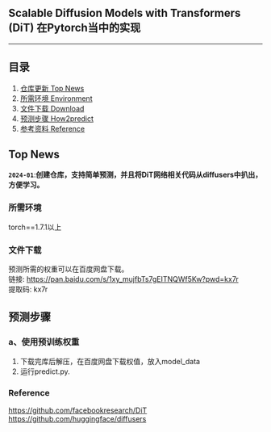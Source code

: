 ## Scalable Diffusion Models with Transformers (DiT) 在Pytorch当中的实现
---

## 目录
1. [仓库更新 Top News](#仓库更新)
2. [所需环境 Environment](#所需环境)
3. [文件下载 Download](#文件下载)
4. [预测步骤 How2predict](#预测步骤)
5. [参考资料 Reference](#Reference)

## Top News
**`2024-01`**:**创建仓库，支持简单预测，并且将DiT网络相关代码从diffusers中扒出，方便学习。**   

### 所需环境
torch==1.7.1以上

### 文件下载  
预测所需的权重可以在百度网盘下载。       
链接: https://pan.baidu.com/s/1xy_mujfbTs7gEITNQWf5Kw?pwd=kx7r    
提取码: kx7r   

## 预测步骤
### a、使用预训练权重
1. 下载完库后解压，在百度网盘下载权值，放入model_data
2. 运行predict.py.

### Reference
https://github.com/facebookresearch/DiT     
https://github.com/huggingface/diffusers    